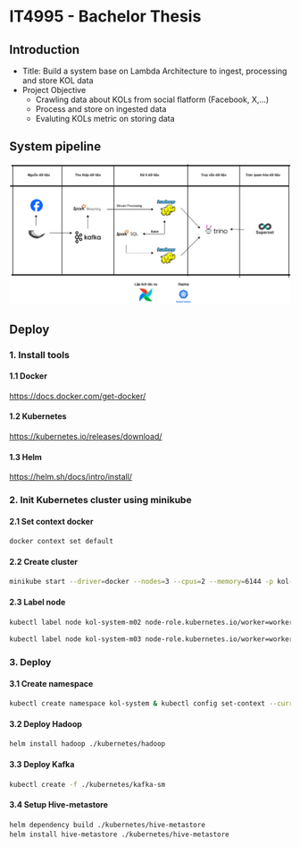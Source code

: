 # IT4995 - Bachelor Thesis

## Introduction

- Title: Build a system base on Lambda Architecture to ingest, processing and store KOL data
- Project Objective
  - Crawling data about KOLs from social flatform (Facebook, X,...)
  - Process and store on ingested data
  - Evaluting KOLs metric on storing data

## System pipeline

![Luồng xử lí dữ liệu](https://github.com/iammhiru/Evaluating-KOLs-Quality/blob/master/picture/LambdaArchitecture.drawio.png)

## Deploy

### 1. Install tools

#### 1.1  Docker  

<https://docs.docker.com/get-docker/>

#### 1.2 Kubernetes

<https://kubernetes.io/releases/download/>

#### 1.3 Helm

<https://helm.sh/docs/intro/install/>

### 2. Init Kubernetes cluster using minikube

#### 2.1 Set context docker

```sh
docker context set default
```

#### 2.2 Create cluster

```sh
minikube start --driver=docker --nodes=3 --cpus=2 --memory=6144 -p kol-system
```

#### 2.3 Label node

```sh
kubectl label node kol-system-m02 node-role.kubernetes.io/worker=worker & kubectl label nodes kol-system-m02 role=worker
```

```sh
kubectl label node kol-system-m03 node-role.kubernetes.io/worker=worker & kubectl label nodes kol-system-m03 role=worker
```

### 3. Deploy

#### 3.1 Create namespace

```sh
kubectl create namespace kol-system & kubectl config set-context --current --namespace=kol-system
```

#### 3.2 Deploy Hadoop

```sh
helm install hadoop ./kubernetes/hadoop
```

#### 3.3 Deploy Kafka

```sh
kubectl create -f ./kubernetes/kafka-sm
```

#### 3.4 Setup Hive-metastore

```sh
helm dependency build ./kubernetes/hive-metastore
helm install hive-metastore ./kubernetes/hive-metastore
```
